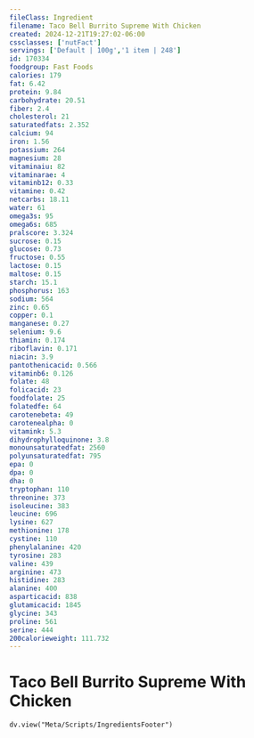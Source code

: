 ```yaml
---
fileClass: Ingredient
filename: Taco Bell Burrito Supreme With Chicken
created: 2024-12-21T19:27:02-06:00
cssclasses: ['nutFact']
servings: ['Default | 100g','1 item | 248']
id: 170334
foodgroup: Fast Foods
calories: 179
fat: 6.42
protein: 9.84
carbohydrate: 20.51
fiber: 2.4
cholesterol: 21
saturatedfats: 2.352
calcium: 94
iron: 1.56
potassium: 264
magnesium: 28
vitaminaiu: 82
vitaminarae: 4
vitaminb12: 0.33
vitamine: 0.42
netcarbs: 18.11
water: 61
omega3s: 95
omega6s: 685
pralscore: 3.324
sucrose: 0.15
glucose: 0.73
fructose: 0.55
lactose: 0.15
maltose: 0.15
starch: 15.1
phosphorus: 163
sodium: 564
zinc: 0.65
copper: 0.1
manganese: 0.27
selenium: 9.6
thiamin: 0.174
riboflavin: 0.171
niacin: 3.9
pantothenicacid: 0.566
vitaminb6: 0.126
folate: 48
folicacid: 23
foodfolate: 25
folatedfe: 64
carotenebeta: 49
carotenealpha: 0
vitamink: 5.3
dihydrophylloquinone: 3.8
monounsaturatedfat: 2560
polyunsaturatedfat: 795
epa: 0
dpa: 0
dha: 0
tryptophan: 110
threonine: 373
isoleucine: 383
leucine: 696
lysine: 627
methionine: 178
cystine: 110
phenylalanine: 420
tyrosine: 283
valine: 439
arginine: 473
histidine: 283
alanine: 400
asparticacid: 838
glutamicacid: 1845
glycine: 343
proline: 561
serine: 444
200calorieweight: 111.732
---
```


# Taco Bell Burrito Supreme With Chicken

```dataviewjs
dv.view("Meta/Scripts/IngredientsFooter")
```